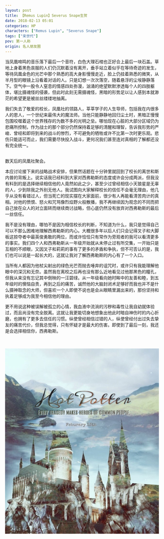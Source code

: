 ```yaml
---
layout: post
title: 【Remus Lupin】Severus Snape生贺
date: 2018-02-13 05:01
categories: HP
characters: ["Remus Lupin", "Severus Snape"]
tags: ["亲世代"]
pov: 第一人称
origin: 名人朋友圈
---
```


当凤凰啼鸣的音乐落下最后一个音符，白色大理石棺也正好合上最后一块石盖。草地上身着黑色丧服的人们仍沉默着没有离开，垂手站立着似乎在等待奇迹的发生，等待凤凰金色的光芒中那个熟悉的高大身影慢慢走近，脸上仍挂着熟悉的微笑，从半月型的眼镜上沿看着对话的人。只是幻想一次次落空，随着悬浮的尘埃静静落下。空气中一股令人窒息的情感四处弥漫，汹涌的绝望默默渗透每个人的四肢躯体，堪比摄魂怪的侵袭，但此时此刻无需摄魂怪，黑暗的形势足以让人感到本就渺茫的希望更是被丝丝缕缕地抽离。

我们失去了敬爱的校长，凤凰社的领路人，莘莘学子的人生导师，包括我在内很多人的恩人，一个世纪来最伟大的魔法师。当他只能静静地回归尘土时，黑暗正慢慢包围咬噬着这个世界残存的为数不多的光明之垒。哪怕现在心脏的大部分区域仍为悲痛所控制，作为战士的那个部分仍然保持着足够的清醒和理智，告诉我形势的严峻、曾经和即将到来的战斗的惨烈，不可避免的牺牲或许不比第一次时更乐观。悲伤只能适可而止，我们需要尽快投入战斗，更何况我们甚至连对真相的了解都还没有完全统一。
<br><br>

数天后的凤凰社聚会。

本应讨论接下来的战略战术安排，但果然话题在十分钟里就回到了校长的离世和斯内普的背叛上。说实话我已经料到大家对西弗勒斯的态度或许会分成两派，但我没有料到的是选择继续相信他的人竟然如此之少，甚至少过曾经相信小天狼星是无辜的人，少到除我之外别无他人。我试图向大家解释校长的信任不会毫无理由，他几乎从没有看错过人，但当死亡的现实摆在大家面前，很少有人再能看清苦肉计的真相。对他的愤恨、怒火和咒骂像烈焰野火般散播，我不再继续因为观念的不同而把自己放在众人的对立面转而继续商讨战略，但心底仍然没有放弃对西弗勒斯的最后一丝信任。

我不是没有理由，哪怕不是因为相信校长的判断，不知道为什么，我只是觉得自己可以不那么困难地理解西弗勒斯的内心。大概很多年以后人们只会记得叉子和大脚板这掠夺者中最英俊勇敢的两位，而或许恰恰只有常作为旁观者的我可以看清更多的事实。我们四个人和西弗勒斯从一年级开始就从未停止过有所交集，一开始只是互相的不顺眼，又因叉子和莉莉的事有了更多的矛盾和争执，但不可否认的是，我们也可以说是一起长大的，这就让我对了解西弗勒斯的内心有了一个入口。

当所有人都因为他杖尖射出的绿色光芒而抛去唾弃的诅咒时，或许只有我能理解他眼中的深沉和无奈。虽然我在离校之后再也没有那么近地看见过他那黑色的瞳孔，但我从来没有忘记其中倒映的一汪碧绿。从一年级看向她时眸中的友善和睦，到五年级时的懊恼自责，再到之后的痛苦，诚然他的大脑封闭术足够好而我也并不是什么摄神取念的大师，但喜欢一个人即使不说也是会从眼睛里漏出来的，那份坚持和执着足够成为我至今相信他的理由。

更不用说这种被误解被孤立的心情，我血液中流淌的污秽和毒性让我自幼就体验过，而且尚没有完全脱离。这就让我更能切身地想象出他此时暗自神伤时的内心折磨，也拥有了更多去信任的习惯。纵使曾经相信过错的人，纵使曾经付出过失去挚友的痛苦代价，但我总觉得，只有怀疑才是最大的伤害。即使到了最后一刻，我还是会选择相信你，西弗勒斯。

<br><br>
![](/assets/images/mrpyq/2018-02-13-Remus-Lupin.jpg)